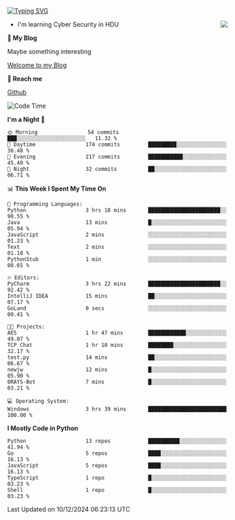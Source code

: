 [![Typing SVG](https://readme-typing-svg.herokuapp.com?font=Fira+Code&pause=1000&random=false&width=450&height=60&lines=Hello+%F0%9F%91%8B%F0%9F%8F%BB;I'm+JBNRZ)](https://git.io/typing-svg)

<a href="#">
  <img align="right" src="https://github-readme-stats.vercel.app/api?username=JBNRZ&show_icons=true&bg_color=15,f2f7fd,E0EAFC" />
</a>

- I'm learning Cyber Security in HDU

 **🌱 My Blog**

Maybe something interesting

[Welcome to my Blog](https://jbnrz.com.cn/)

 **💬 Reach me** 

[Github](https://github.com/JBNRZ)


<!--START_SECTION:waka-->
![Code Time](http://img.shields.io/badge/Code%20Time-771%20hrs%2037%20mins-blue)

**I'm a Night 🦉** 

```text
🌞 Morning                54 commits          ███░░░░░░░░░░░░░░░░░░░░░░   11.32 % 
🌆 Daytime                174 commits         █████████░░░░░░░░░░░░░░░░   36.48 % 
🌃 Evening                217 commits         ███████████░░░░░░░░░░░░░░   45.49 % 
🌙 Night                  32 commits          ██░░░░░░░░░░░░░░░░░░░░░░░   06.71 % 
```


📊 **This Week I Spent My Time On** 

```text
💬 Programming Languages: 
Python                   3 hrs 18 mins       ███████████████████████░░   90.55 % 
Java                     13 mins             █░░░░░░░░░░░░░░░░░░░░░░░░   05.94 % 
JavaScript               2 mins              ░░░░░░░░░░░░░░░░░░░░░░░░░   01.23 % 
Text                     2 mins              ░░░░░░░░░░░░░░░░░░░░░░░░░   01.18 % 
PythonStub               1 min               ░░░░░░░░░░░░░░░░░░░░░░░░░   00.65 % 

🔥 Editors: 
PyCharm                  3 hrs 22 mins       ███████████████████████░░   92.42 % 
IntelliJ IDEA            15 mins             ██░░░░░░░░░░░░░░░░░░░░░░░   07.17 % 
GoLand                   0 secs              ░░░░░░░░░░░░░░░░░░░░░░░░░   00.41 % 

🐱‍💻 Projects: 
AES                      1 hr 47 mins        ████████████░░░░░░░░░░░░░   49.07 % 
TCP Chat                 1 hr 10 mins        ████████░░░░░░░░░░░░░░░░░   32.17 % 
test.py                  14 mins             ██░░░░░░░░░░░░░░░░░░░░░░░   06.67 % 
newjw                    12 mins             █░░░░░░░░░░░░░░░░░░░░░░░░   05.90 % 
0RAYS-Bot                7 mins              █░░░░░░░░░░░░░░░░░░░░░░░░   03.21 % 

💻 Operating System: 
Windows                  3 hrs 39 mins       █████████████████████████   100.00 % 
```

**I Mostly Code in Python** 

```text
Python                   13 repos            ██████████░░░░░░░░░░░░░░░   41.94 % 
Go                       5 repos             ████░░░░░░░░░░░░░░░░░░░░░   16.13 % 
JavaScript               5 repos             ████░░░░░░░░░░░░░░░░░░░░░   16.13 % 
TypeScript               1 repo              █░░░░░░░░░░░░░░░░░░░░░░░░   03.23 % 
Shell                    1 repo              █░░░░░░░░░░░░░░░░░░░░░░░░   03.23 % 
```




 Last Updated on 10/12/2024 06:23:13 UTC
<!--END_SECTION:waka-->
